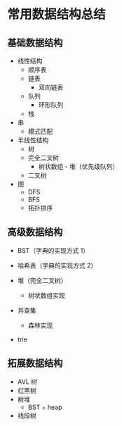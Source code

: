 # 常用数据结构总结

## 基础数据结构

- 线性结构
  - 顺序表
  - 链表
    - 双向链表
  - 队列
    - 环形队列
  - 栈
- 串
  - 模式匹配
- 半线性结构
  - 树
  - 完全二叉树
    - 树状数组 - 堆（优先级队列）
  - 二叉树
- 图
  - DFS
  - BFS
  - 拓扑排序

## 高级数据结构

- BST（字典的实现方式 1）
- 哈希表（字典的实现方式 2）
- 堆（完全二叉树）
  - 树状数组实现
- 并查集
  - 森林实现

- trie

## 拓展数据结构

- AVL 树
- 红黑树
- 树堆
  - BST + heap
- 线段树